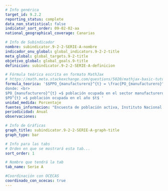 ```yaml
---
# Info genérica
target_id: 9.2.2
reporting_status: complete
data_non_statistical: false
indicator_sort_order: 09-02-02-aa
national_geographical_coverage: Canarias

# Info de Subindicador
nombre: subindicator.9-2-2-SERIE-A-nombre
indicador_onu_global: global_indicators.9-2-2-title
meta_global: global_targets.9-2-title
objetivo_global: global_goals.9-title
definicion: subindicator.9-2-2-SERIE-A-definicion

# Fórmula teórica escrita en formato MathJax
# https://math.meta.stackexchange.com/questions/5020/mathjax-basic-tutorial-and-quick-reference
formula_teorica: '$$PPO_{manufacturero}^{t} = \frac{PO_{manufacturero}^{t}}{PO^{t}} \cdot 100$$ <br>
donde: <br>
$PO_{manufacturero}^{t} =$ población ocupada en el sector manufacturero (sección C de la CNAE-2009) en el año $t$ <br>
$PO^{t} =$ población ocupada en el año $t$ '
unidad_medida: Porcentaje
fuentes_informacion: "Encuesta de población activa, Instituto Nacional de Estadística (INE)"
periodicidad: Anual
observaciones: 

# Info de Gráficas
graph_title: subindicator.9-2-2-SERIE-A-graph-title
graph_type: bar

# Info para las tabs
# Orden en que se mostrará esta tab...
sort_order: 1

# Nombre que tendrá la tab
tab_name: Serie A

#Coordinación con OCECAS
coordinado_con_ocecas: true
---
```



